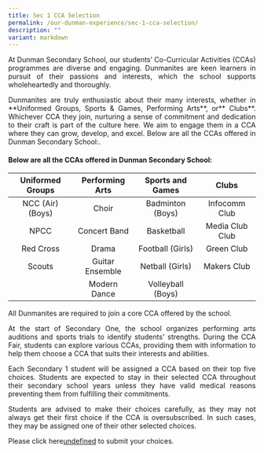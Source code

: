 ```yaml
---
title: Sec 1 CCA Selection
permalink: /our-dunman-experience/sec-1-cca-selection/
description: ""
variant: markdown
---
```

<p style="text-align: justify;">At Dunman Secondary School, our students’ Co-Curricular Activities (CCAs) programmes are diverse and engaging. Dunmanites are keen learners in pursuit of their passions and interests, which the school supports wholeheartedly and thoroughly.

</p>

<p style="text-align: justify;">Dunmanites are truly enthusiastic about their many interests, whether in **Uniformed Groups, Sports &amp; Games, Performing Arts**, or** Clubs**. Whichever CCA they join, nurturing a sense of commitment and dedication to their craft is part of the culture here. We aim to engage them in a CCA where they can grow, develop, and excel.
Below are all the CCAs offered in Dunman Secondary School:.</p>

#### Below are all the CCAs offered in Dunman Secondary School:

| Uniformed Groups | Performing Arts |  Sports and Games |      Clubs      |
|:----------------:|:---------------:|:-----------------:|:---------------:|
| NCC (Air) (Boys) |      Choir      |  Badminton (Boys) |  Infocomm Club |
|       NPCC       |   Concert Band  |     Basketball    | Media Club Club |
|     Red Cross    |      Drama      |  Football (Girls) |    Green Club   |
|      Scouts      | Guitar Ensemble |  Netball (Girls)  |   Makers Club |
|                  |   Modern Dance  | Volleyball (Boys) |                 |


<p style="text-align: justify;">All Dunmanites are required to join a core CCA offered by the school.

</p>

<p style="text-align: justify;">At the start of Secondary One, the school organizes performing arts auditions and sports trials to identify students' strengths. During the CCA Fair, students can explore various CCAs, providing them with information to help them choose a CCA that suits their interests and abilities.</p>

<p style="text-align: justify;">Each Secondary 1 student will be assigned a CCA based on their top five choices. Students are expected to stay in their selected CCA throughout their secondary school years unless they have valid medical reasons preventing them from fulfilling their commitments.
</p>

<p style="text-align: justify;">
Students are advised to make their choices carefully, as they may not always get their first choice if the CCA is oversubscribed. In such cases, they may be assigned one of their other selected choices.</p>

Please click here[undefined](https://forms.moe.edu.sg/forms/eLdaXe) to submit your choices.
